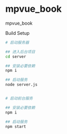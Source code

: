 # mpvue_book
mpvue_book

Build Setup

```bash
# 启动服务器

## 进入后台项目
cd server

## 安装必要依赖
npm i

## 启动服务
node server.js


# 启动前台服务

## 安装必要依赖
npm i

## 启动服务
npm start
